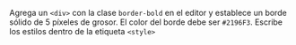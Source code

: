 Agrega un `<div>` con la clase `border-bold` en el editor y establece un borde sólido de 5 píxeles de grosor. El color del borde debe ser `#2196F3`. Escribe los estilos dentro de la etiqueta `<style>`
